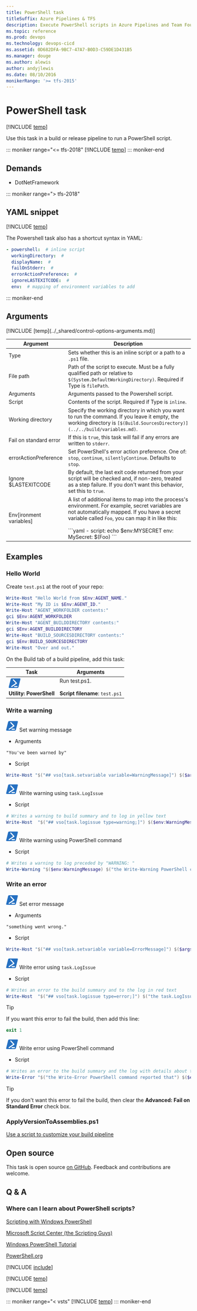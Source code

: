 ```yaml
---
title: PowerShell task
titleSuffix: Azure Pipelines & TFS
description: Execute PowerShell scripts in Azure Pipelines and Team Foundation Server (TFS)
ms.topic: reference
ms.prod: devops
ms.technology: devops-cicd
ms.assetid: 0D682DFA-9BC7-47A7-B0D3-C59DE1D431B5
ms.manager: douge
ms.author: alewis
author: andyjlewis
ms.date: 08/10/2016
monikerRange: '>= tfs-2015'
---
```


# PowerShell task

[!INCLUDE [temp](../../_shared/version-tfs-2015-rtm.md)]

Use this task in a build or release pipeline to run a PowerShell script.

::: moniker range="<= tfs-2018"
[!INCLUDE [temp](../../_shared/concept-rename-note.md)]
::: moniker-end

## Demands

* DotNetFramework

::: moniker range="> tfs-2018"
## YAML snippet
[!INCLUDE [temp](../_shared/yaml/PowerShellV2.md)]

The Powershell task also has a shortcut syntax in YAML:

```yaml
- powershell:  # inline script
  workingDirectory:  #
  displayName:  #
  failOnStderr:  #
  errorActionPreference:  #
  ignoreLASTEXITCODE:  #
  env:  # mapping of environment variables to add
```
::: moniker-end

## Arguments

<table><thead><tr><th>Argument</th><th>Description</th></tr></thead>
<tr><td>Type</td><td>Sets whether this is an inline script or a path to a <code>.ps1</code> file.</td></tr>
<tr><td>File path</td><td>Path of the script to execute. Must be a fully qualified path or relative to <code>$(System.DefaultWorkingDirectory)</code>. Required if Type is <code>filePath</code>.</td></tr>
<tr><td>Arguments</td><td>Arguments passed to the Powershell script.</td></tr>
<tr><td>Script</td><td>Contents of the script. Required if Type is <code>inline</code>.</td></tr>
<tr><td>Working directory</td><td>Specify the working directory in which you want to run the command. If you leave it empty, the working directory is <code>[$(Build.SourcesDirectory)](../../build/variables.md)</code>.</td></tr>
<tr>
<td>Fail on standard error</td>
<td>If this is <code>true</code>, this task will fail if any errors are written to <code>stderr</code>.</td>
</tr>
<tr>
<td>errorActionPreference</td>
<td>Set PowerShell's error action preference. One of: <code>stop</code>, <code>continue</code>, <code>silentlyContinue</code>. Defaults to <code>stop</code>.</td>
</tr>
<tr>
<td>Ignore $LASTEXITCODE</td>
<td>By default, the last exit code returned from your script will be checked and, if non-zero, treated as a step failure. If you don't want this behavior, set this to <code>true</code>.</td>
</tr>
<tr>
<td>Env[ironment variables]</td>
<td>A list of additional items to map into the process's environment. For example, secret variables are not automatically mapped. If you have a secret variable called <code>Foo</code>, you can map it in like this:<br/><br/>
```yaml
- script: echo $env:MYSECRET
  env:
    MySecret: $(Foo)
```
</td>
</tr>
[!INCLUDE [temp](../_shared/control-options-arguments.md)]
</table>

## Examples

### Hello World

Create ```test.ps1``` at the root of your repo:

```powershell
Write-Host "Hello World from $Env:AGENT_NAME."
Write-Host "My ID is $Env:AGENT_ID."
Write-Host "AGENT_WORKFOLDER contents:"
gci $Env:AGENT_WORKFOLDER
Write-Host "AGENT_BUILDDIRECTORY contents:"
gci $Env:AGENT_BUILDDIRECTORY
Write-Host "BUILD_SOURCESDIRECTORY contents:"
gci $Env:BUILD_SOURCESDIRECTORY
Write-Host "Over and out."
```

On the Build tab of a build pipeline, add this task:

| Task | Arguments |
| ---- | --------- |
| ![](_img/powershell.png)<br/>**Utility: PowerShell** | Run test.ps1.<br /><br />**Script filename**: `test.ps1` |

### Write a warning

![icon](_img/powershell.png) Set warning message

* Arguments

 ```
"You've been warned by"
```

* Script

 ```powershell
Write-Host "$("## vso[task.setvariable variable=WarningMessage]") $($args[0])"
```

![icon](_img/powershell.png) Write warning using `task.LogIssue`

* Script

 ```powershell
# Writes a warning to build summary and to log in yellow text
Write-Host  "$("## vso[task.logissue type=warning;]") $($env:WarningMessage) $("the task.LogIssue Azure Pipelines logging command.")"
```

![icon](_img/powershell.png) Write warning using PowerShell command

* Script

 ```powershell
# Writes a warning to log preceded by "WARNING: "
Write-Warning "$($env:WarningMessage) $("the Write-Warning PowerShell command.")"
```

### Write an error

![icon](_img/powershell.png) Set error message

* Arguments

 ```
"something went wrong."
```

* Script

 ```powershell
Write-Host "$("## vso[task.setvariable variable=ErrorMessage]") $($args[0])"
```

![icon](_img/powershell.png) Write error using `task.LogIssue`

* Script

 ```powershell
# Writes an error to the build summary and to the log in red text
Write-Host  "$("## vso[task.logissue type=error;]") $("the task.LogIssue Azure Pipelines logging command reported that") $($env:ErrorMessage)"
```

> [!TIP]
>
> If you want this error to fail the build, then add this line:
 ```powershell
exit 1
```

![icon](_img/powershell.png) Write error using PowerShell command

* Script

 ```powershell
# Writes an error to the build summary and the log with details about the error
Write-Error "$("the Write-Error PowerShell command reported that") $($env:ErrorMessage)"
```

> [!TIP]
>
> If you don't want this error to fail the build, then clear the **Advanced: Fail on Standard Error** check box.


### ApplyVersionToAssemblies.ps1

[Use a script to customize your build pipeline](../../scripts/powershell.md)

## Open source

This task is open source [on GitHub](https://github.com/Microsoft/vsts-tasks). Feedback and contributions are welcome.

## Q & A

<!-- BEGINSECTION class="md-qanda" -->

### Where can I learn about PowerShell scripts?

[Scripting with Windows PowerShell](https://technet.microsoft.com/library/bb978526.aspx)

[Microsoft Script Center (the Scripting Guys)](https://technet.microsoft.com/scriptcenter/bb410849.aspx)

[Windows PowerShell Tutorial](http://www.computerperformance.co.uk/powershell/index.htm)

[PowerShell.org](http://powershell.org/)

[!INCLUDE [include](../../_shared/variable-set-in-script-qa.md)]

[!INCLUDE [temp](../_shared/build-step-common-qa.md)]

[!INCLUDE [temp](../../_shared/qa-agents.md)]

::: moniker range="< vsts"
[!INCLUDE [temp](../../_shared/qa-versions.md)]
::: moniker-end

<!-- ENDSECTION -->
